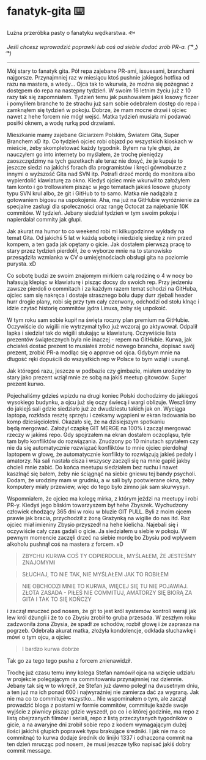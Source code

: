 # fanatyk-gita ⌨️
Luźna przeróbka pasty o fanatyku wędkarstwa. 🐟

_Jeśli chcesz wprowadzić poprawki lub coś od siebie dodać zrób PR-a. ( ͡° ͜ʖ ͡°)_

---

Mój stary to fanatyk gita. Pół repa zajebane PR-ami, issuesami, branchami najgorsze. Przynajmniej raz w miesiącu ktoś pushnie jakiegoś hotfixa od razu na mastera, a wtedy... Ojca tak to wkurwia, że można się pożegnać z dostępem do repa na następny tydzień. W swoim 16 letnim życiu już z 10 razy tak się zapomniałem. Tydzień temu jak pushowałem jakiś losowy ficzer i pomyliłem branche to że strachu już sam sobie odebrałem dostęp do repa i zamknąłem się tydzień w pokoju. Dobrze, że mam mocne drzwi i ojciec nawet z hehe forcem nie mógł wejść. Matka tydzień musiała mi podawać posiłki oknem, a wodę rurką pod drzwiami.

Mieszkanie mamy zajebane Giciarzem Polskim, Światem Gita, Super Branchem xD itp. Co tydzień ojciec robi objazd po wszystkich kioskach w mieście, żeby skompletować każdy tygodnik. Byłem na tyle głupi, że nauczyłem go into internety bo myślałem, że trochę pieniędzy zaoszczędzimy na tych gazetkach ale teraz nie dosyć, że je kupuje to jeszcze siedzi na jakichś forach dla programistów i kręci gównoburze z innymi o wyższość Gita nad SVN itp. Potrafi drzeć mordę do monitora albo wypierdolić klawiaturę za okno. Kiedyś ojciec mnie wkurwił to założyłem tam konto i go trollowałem pisząc w jego tematach jakieś losowe głupoty typu SVN krul albo, że git i GitHub to to samo. Matka nie nadążała z gotowaniem bigosu na uspokojenie. Aha, ma już na GitHubie wyróżnienie za specjalne zasługi dla społeczności oraz rangę Octocat za najebanie 10K commitów. W tydzień. Jebany siedział tydzień w tym swoim pokoju i napierdalał commity jak głupi.

Jak akurat ma humor to co weekend robi mi kilkugodzinne wykłady na temat Gita. Od jakichś 5 lat w każdą sobotę i niedzielę siedzę z nim przed kompem, a ten gada jak opętany o gicie. Jak dostałem pierwszą pracę to stary przez tydzień pierdolił, że o wyborze mnie na to stanowisko przesądziła wzmianka w CV o umiejętnościach obsługi gita na poziomie purysta. xD

Co sobotę budzi ze swoim znajomym mirkiem całą rodzinę o 4 w nocy bo hałasują klepiąc w klawiaturę i pisząc docsy do swoich rep. Przy jedzeniu zawsze pierdoli o commitach i za każdym razem temat schodzi na GitHuba, ojciec sam się nakręca i dostaje strasznego bólu dupy durr zjebali header hurr drogie plany, robi się przy tym cały czerwony, odchodzi od stołu klnąc i idzie czytać historię commitów jądra Linuxa, żeby się uspokoić.

W tym roku sam sobie kupił na święta roczny plan premium na GitHubie. Oczywiście do wigilii nie wytrzymał tylko już wczoraj go aktywował. Odpalił lapka i siedział tak do wigilii stukając w klawiaturę. Oczywiście lista prezentów świątecznych była nie inaczej - repem na GitHubie. Kurwa, jak chciałeś dostać prezent to musiałeś zrobić nowego brancha, dopisać swój prezent, zrobić PR-a modląc się o approve od ojca. Gdybym mnie na długość ręki dopuścili do wszystkich rep w Polsce to bym wziął i usunął.

Jak któregoś razu, jeszcze w podbazie czy gimbazie, miałem urodziny to stary jako prezent wziął mnie ze sobą na jakiś meetup gitowców. Super prezent kurwo.

Pojechaliśmy gdzieś wpizdu na drugi koniec Polski dochodzimy do jakiegoś wysokiego budynku, a ojcu już się oczy świecą i wargi oblizuje. Weszliśmy do jakiejś sali gdzie siedziało już ze dwudziestu takich jak on. Wyciąga laptopa, rozkłada resztę sprzętu i czekamy wgapieni w ekran ładowania bo komp dziesięcioletni. Okazało się, że na dzisiejszym spotkaniu będą mergować. Założył czapkę GIT MERGE na 100% i zaczął mergować rzeczy w jakimś repo. Gdy spojrzałem na ekran dostałem oczopląsu, tyle tam było konfliktów do rozwiązania. Znudzony po 10 minutach spytałem czy nie da się automatycznie rozwiązać konfliktów to mnie ojciec pierdolnął laptopem w głowę, że automatycznie konflikty to rozwiązują jakieś pedały i amatorzy. Na sali nastała cisza i wszyscy zaczęli się na mnie gapić jakby chcieli mnie zabić. Do końca meetupu siedziałem bez ruchu i nawet kaszlnąć się bałem, żeby nie ściągnąć na siebie gniewu tej bandy psycholi. Dodam, że urodziny mam w grudniu, a w sali były pootwierane okna, żeby komputery miały przewiew, więc do tego było zimno jak sam skurwysyn.

Wspomniałem, że ojciec ma kolegę mirka, z którym jeździ na meetupy i robi PR-y. Kiedyś jego bliskim towarzyszem był hehe Zbyszek. Wychudzony człowiek chodzący 365 dni w roku w bluzie GIT PULL. Byli z moim ojcem prawie jak bracia, przychodził z żoną Grażynką na wigilie do nas itd. Raz ojciec miał imieniny Zbysio przyszedł na hehe kielicha. Najebali się i oczywiście cały czas gadali o gicie. Ja siedziałem u siebie w pokoju. W pewnym momencie zaczęli drzeć na siebie mordę bo Zbysiu pod wpływem alkoholu pushnął coś na mastera z forcem. xD
> ZBYCHU KURWA COŚ TY ODPIERDOLIŁ, MYŚLAŁEM, ŻE JESTEŚMY ZNAJOMYMI

> SŁUCHAJ, TO NIE TAK, NIE MYŚLAŁEM JAK TO ROBIŁEM

> NIE OBCHODZI MNIE TO KURWA, WIĘCEJ SIĘ TU NIE POJAWIAJ. ZŁOTA ZASADA - PIŁEŚ NIE COMMITUJ, AMATORZY SIĘ BIORĄ ZA GITA I TAK TO SIĘ KOŃCZY

i zaczął mruczeć pod nosem, że git to jest król systemów kontroli wersji jak lew król dżungli i że to co Zbysiu zrobił to gruba przesada. W zeszłym roku zadzwoniła żona Zbysia, że spadł ze schodów, rozbił głowę i że zaprasza na pogrzeb. Odebrała akurat matka, złożyła kondolencje, odkłada słuchawkę i mówi o tym ojcu, a ojciec
> I bardzo kurwa dobrze

Tak go za tego tego pusha z forcem znienawidził.

Trochę już czasu temu inny kolega Stefan namówił ojca na wzięcie udziału w projekcie polegającym na commitowaniu przynajmniej raz dziennie. Jebany tak się w to wkręcił, że Stefan już dawno poległ na dwusetnym dniu, a ten już ma ich ponad 600 i najwyraźniej nie zamierza dać za wygraną. Jak nie ma co to commituje wszystko... Nie wspominałem o tym, ale zaczął prowadzić bloga z postami w formie commitów, commituje każde swoje wyjście z piwnicy pisząc gdzie wyszedł, po co i o której godzinie, ma repo z listą obejrzanych filmów i seriali, repo z listą przeczytanych tygodników o gicie, a na awaryjne dni zrobił sobie repo z kodem wymagającym dużej ilości jakichś głupich poprawek typu brakujące średniki. I jak nie ma co commitnąć to kurwa dodaje średnik do linijki 1337 i odhaczona commit na ten dzień mrucząc pod nosem, że musi jeszcze tylko napisać jakiś dobry commit message.


